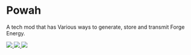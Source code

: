 # Powah
 A tech mod that has Various ways to generate, store and transmit Forge Energy.

<a href="https://www.curseforge.com/minecraft/mc-mods/powah" target="_blank"><img src="http://cf.way2muchnoise.eu/all_352656_downloads.svg" />  </a><a href="https://www.curseforge.com/minecraft/mc-mods/powah" target="_blank"><img src="http://cf.way2muchnoise.eu/versions/352656.svg" />  </a><a href="discord.gg/A8TP9JY" target="_blank"><img src="https://img.shields.io/discord/461794532422582282.svg" /></a>
